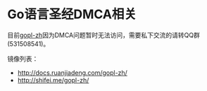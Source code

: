 # Go语言圣经DMCA相关

目前[gopl-zh](https://github.com/golang-china/gopl-zh)因为DMCA问题暂时无法访问，需要私下交流的请转QQ群(531508541)。

镜像列表：

- http://docs.ruanjiadeng.com/gopl-zh/
- http://shifei.me/gopl-zh/
